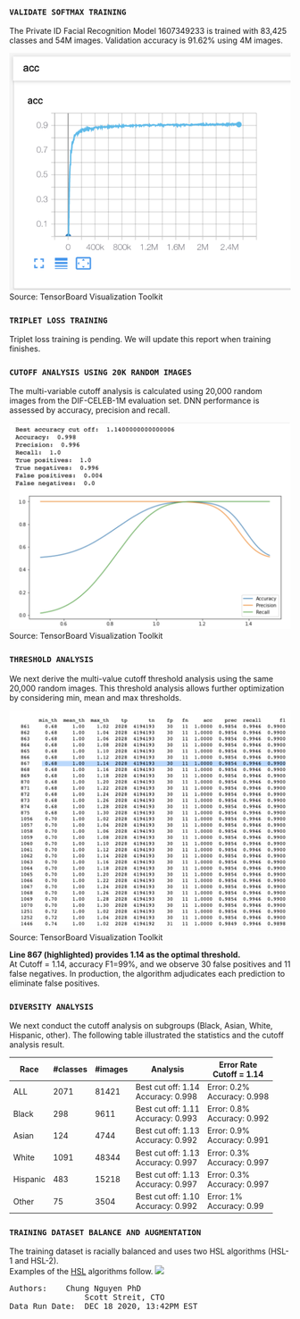 ### `VALIDATE SOFTMAX TRAINING`

The Private ID Facial Recognition Model 1607349233 is trained with 83,425 classes and 54M images. 
Validation accuracy is 91.62% using 4M images. 

![](https://github.com/openinfer/PrivateIdentity/blob/master/images/Exp044_backup_Accuracy.png)
Source: TensorBoard Visualization Toolkit

### `TRIPLET LOSS TRAINING` 
Triplet loss training is pending. We will update this report when training finishes.

### `CUTOFF ANALYSIS USING 20K RANDOM IMAGES`

The multi-variable cutoff analysis is calculated using 20,000 random images from the DIF-CELEB-1M evaluation set. DNN performance is assessed by accuracy, precision and recall. 

![](https://github.com/openinfer/PrivateIdentity/blob/master/images/Exp044_backup_Cutoff_Analysis.png) <br>
Source: TensorBoard Visualization Toolkit

### `THRESHOLD ANALYSIS`

We next derive the multi-value cutoff threshold analysis using the same 20,000 random images. This threshold analysis allows further optimization by considering min, mean and max thresholds.

![](https://github.com/openinfer/PrivateIdentity/blob/master/images/Exp044_backup_Threshold_Analysis.png)
Source: TensorBoard Visualization Toolkit

**Line 867 (highlighted) provides 1.14 as the optimal threshold.**  
At Cutoff = 1.14, accuracy F1=99%, and we observe 30 false positives and 11 false negatives. 
In production, the algorithm adjudicates each prediction to eliminate false positives.

### `DIVERSITY ANALYSIS` 

We next conduct the cutoff analysis on subgroups (Black, Asian, White, Hispanic, other). 
The following table illustrated the statistics and the cutoff analysis result.

| Race | #classes| #images | Analysis | Error Rate<br>Cutoff = 1.14 |
| ------------- | ------------- | -------------  | ------------- | ------------- |
|  ALL | 2071 | 81421  |  Best cut off:  1.14<br>Accuracy:  0.998| Error: 0.2%<br>Accuracy:  0.998 |
|  Black | 298 | 9611  |  Best cut off:  1.11<br>Accuracy:  0.993 | Error: 0.8%<br>Accuracy:  0.992 |
|  Asian | 124 | 4744  |  Best cut off:  1.13<br>Accuracy:  0.992| Error: 0.9%<br>Accuracy:  0.991 |
|  White | 1091 | 48344  |  Best cut off:  1.13<br>Accuracy:  0.997| Error: 0.3%<br>Accuracy:  0.997 |
|  Hispanic | 483 | 15218  |  Best cut off:  1.13<br>Accuracy:  0.997| Error: 0.3%<br>Accuracy:  0.997 |
|  Other | 75 | 3504  |  Best cut off:  1.10<br>Accuracy:   0.992| Error: 1%<br>Accuracy:  0.99 |

### `TRAINING DATASET BALANCE AND AUGMENTATION`
The training dataset is racially balanced and uses two HSL algorithms (HSL-1 and HSL-2).  
Examples of the [HSL](https://en.wikipedia.org/wiki/HSL_and_HSV) algorithms follow.
![](https://github.com/openinfer/PrivateIdentity/blob/master/images/HSL%20Images.png)
<pre>
Authors:  	Chung Nguyen PhD 
                Scott Streit, CTO
Data Run Date:  DEC 18 2020, 13:42PM EST
</pre>

